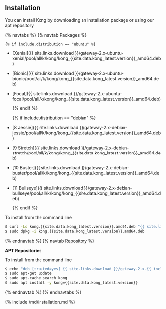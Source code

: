 ## Installation

You can install Kong by downloading an installation package or using our apt repository

{% navtabs %}
{% navtab Packages %}

    {% if include.distribution == "ubuntu" %}

- [Xenial]({{ site.links.download }}/gateway-2.x-ubuntu-xenial/pool/all/k/kong/kong_{{site.data.kong_latest.version}}_amd64.deb)
- [Bionic]({{ site.links.download }}/gateway-2.x-ubuntu-bionic/pool/all/k/kong/kong_{{site.data.kong_latest.version}}_amd64.deb)
- [Focal]({{ site.links.download }}/gateway-2.x-ubuntu-focal/pool/all/k/kong/kong_{{site.data.kong_latest.version}}_amd64.deb)

    {% endif %}

    {% if include.distribution == "debian" %}

- [8 Jessie]({{ site.links.download }}/gateway-2.x-debian-jessie/pool/all/k/kong/kong_{{site.data.kong_latest.version}}_amd64.deb)
- [9 Stretch]({{ site.links.download }}/gateway-2.x-debian-stretch/pool/all/k/kong/kong_{{site.data.kong_latest.version}}_amd64.deb)
- [10 Buster]({{ site.links.download }}/gateway-2.x-debian-buster/pool/all/k/kong/kong_{{site.data.kong_latest.version}}_amd64.deb)
- [11 Bullseye]({{ site.links.download }}/gateway-2.x-debian-bullseye/pool/all/k/kong/kong_{{site.data.kong_latest.version}}_amd64.deb)

    {% endif %}

To install from the command line

```bash
$ curl -Lo kong.{{site.data.kong_latest.version}}.amd64.deb "{{ site.links.download }}/gateway-2.x-{{ include.distribution }}-$(lsb_release -cs)/pool/all/k/kong/kong_{{site.data.kong_latest.version}}_amd64.deb"
$ sudo dpkg -i kong.{{site.data.kong_latest.version}}.amd64.deb
```

{% endnavtab %}
{% navtab Repository %}

**APT Repositories**

To install from the command line

```bash
$ echo "deb [trusted=yes] {{ site.links.download }}/gateway-2.x-{{ include.distribution }}-$(lsb_release -sc)/ default all" | sudo tee /etc/apt/sources.list.d/kong.list 
$ sudo apt-get update
$ sudo apt-cache search kong
$ sudo apt install -y kong={{site.data.kong_latest.version}}
```

{% endnavtab %}
{% endnavtabs %}

{% include /md/installation.md %}
